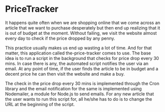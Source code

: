 # PriceTracker

It happens quite often when we are shopping online that we come across an article that we want to purchase desperately but then end up realizing that it is out of budget at the moment. Without failing, we visit the website almost every day to check if the price dropped by any penny. 

This practice usually makes us end up wasting a lot of time. And for that matter, this application called the-price-tracker comes to use. The base idea is to run a script in the background that checks for price drop every 30 mins. In case there is any, the automated script notifies the user via an email. At any point of time, if the user finds the article to be in budget and a decent price he can then visit the website and make a buy. 

The check in the price drop every 30 mins is implemented through the Cron library and the email notification for the same is implemented using Nodemailer, a module for Node.js to send emails. For any new article that the user wants to run this script for, all he/she has to do is to change the URL at the beginning of the script.
